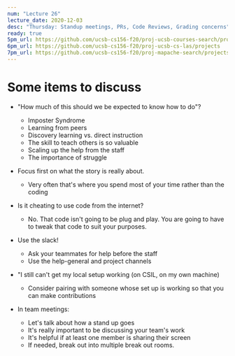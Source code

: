 ```yaml
---
num: "Lecture 26"
lecture_date: 2020-12-03
desc: "Thursday: Standup meetings, PRs, Code Reviews, Grading concerns"
ready: true
5pm_url: https://github.com/ucsb-cs156-f20/proj-ucsb-courses-search/projects
6pm_url: https://github.com/ucsb-cs156-f20/proj-ucsb-cs-las/projects
7pm_url: https://github.com/ucsb-cs156-f20/proj-mapache-search/projects
---
```



# Some items to discuss

* "How much of this should we be expected to know how to do"?
  - Imposter Syndrome
  - Learning from peers
  - Discovery learning vs. direct instruction
  - The skill to teach others is so valuable
  - Scaling up the help from the staff 
  - The importance of struggle 
 
* Focus first on what the story is really about.
  - Very often that's where you spend most of your time rather than the coding

* Is it cheating to use code from the internet?
  - No. That code isn't going to be plug and play.  You are going to have to tweak that code to suit your purposes.
  
* Use the slack!  
  - Ask your teammates for help before the staff
  - Use the help-general and project channels

* "I still can't get my local setup working (on CSIL, on my own machine)
  - Consider pairing with someone whose set up is working so that you can make contributions

* In team meetings: 
  - Let's talk about how a stand up goes
  - It's really important to be discussing your team's work
  - It's helpful if at least one member is sharing their screen
  - If needed, break out into multiple break out rooms.
